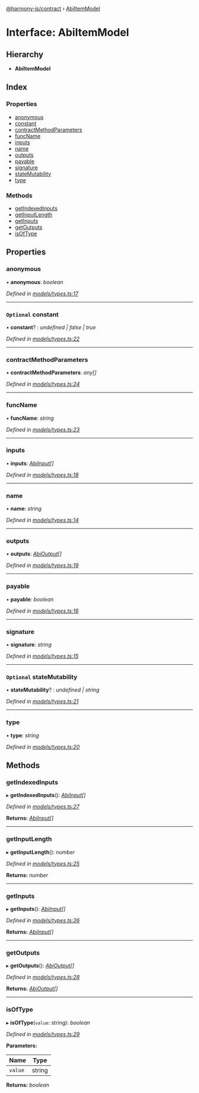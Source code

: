 [@harmony-js/contract](../globals.md) › [AbiItemModel](abiitemmodel.md)

# Interface: AbiItemModel

## Hierarchy

* **AbiItemModel**

## Index

### Properties

* [anonymous](abiitemmodel.md#anonymous)
* [constant](abiitemmodel.md#optional-constant)
* [contractMethodParameters](abiitemmodel.md#contractmethodparameters)
* [funcName](abiitemmodel.md#funcname)
* [inputs](abiitemmodel.md#inputs)
* [name](abiitemmodel.md#name)
* [outputs](abiitemmodel.md#outputs)
* [payable](abiitemmodel.md#payable)
* [signature](abiitemmodel.md#signature)
* [stateMutability](abiitemmodel.md#optional-statemutability)
* [type](abiitemmodel.md#type)

### Methods

* [getIndexedInputs](abiitemmodel.md#getindexedinputs)
* [getInputLength](abiitemmodel.md#getinputlength)
* [getInputs](abiitemmodel.md#getinputs)
* [getOutputs](abiitemmodel.md#getoutputs)
* [isOfType](abiitemmodel.md#isoftype)

## Properties

###  anonymous

• **anonymous**: *boolean*

*Defined in [models/types.ts:17](https://github.com/FireStack-Lab/Harmony-sdk-core/blob/436f358/packages/harmony-contract/src/models/types.ts#L17)*

___

### `Optional` constant

• **constant**? : *undefined | false | true*

*Defined in [models/types.ts:22](https://github.com/FireStack-Lab/Harmony-sdk-core/blob/436f358/packages/harmony-contract/src/models/types.ts#L22)*

___

###  contractMethodParameters

• **contractMethodParameters**: *any[]*

*Defined in [models/types.ts:24](https://github.com/FireStack-Lab/Harmony-sdk-core/blob/436f358/packages/harmony-contract/src/models/types.ts#L24)*

___

###  funcName

• **funcName**: *string*

*Defined in [models/types.ts:23](https://github.com/FireStack-Lab/Harmony-sdk-core/blob/436f358/packages/harmony-contract/src/models/types.ts#L23)*

___

###  inputs

• **inputs**: *[AbiInput](abiinput.md)[]*

*Defined in [models/types.ts:18](https://github.com/FireStack-Lab/Harmony-sdk-core/blob/436f358/packages/harmony-contract/src/models/types.ts#L18)*

___

###  name

• **name**: *string*

*Defined in [models/types.ts:14](https://github.com/FireStack-Lab/Harmony-sdk-core/blob/436f358/packages/harmony-contract/src/models/types.ts#L14)*

___

###  outputs

• **outputs**: *[AbiOutput](abioutput.md)[]*

*Defined in [models/types.ts:19](https://github.com/FireStack-Lab/Harmony-sdk-core/blob/436f358/packages/harmony-contract/src/models/types.ts#L19)*

___

###  payable

• **payable**: *boolean*

*Defined in [models/types.ts:16](https://github.com/FireStack-Lab/Harmony-sdk-core/blob/436f358/packages/harmony-contract/src/models/types.ts#L16)*

___

###  signature

• **signature**: *string*

*Defined in [models/types.ts:15](https://github.com/FireStack-Lab/Harmony-sdk-core/blob/436f358/packages/harmony-contract/src/models/types.ts#L15)*

___

### `Optional` stateMutability

• **stateMutability**? : *undefined | string*

*Defined in [models/types.ts:21](https://github.com/FireStack-Lab/Harmony-sdk-core/blob/436f358/packages/harmony-contract/src/models/types.ts#L21)*

___

###  type

• **type**: *string*

*Defined in [models/types.ts:20](https://github.com/FireStack-Lab/Harmony-sdk-core/blob/436f358/packages/harmony-contract/src/models/types.ts#L20)*

## Methods

###  getIndexedInputs

▸ **getIndexedInputs**(): *[AbiInput](abiinput.md)[]*

*Defined in [models/types.ts:27](https://github.com/FireStack-Lab/Harmony-sdk-core/blob/436f358/packages/harmony-contract/src/models/types.ts#L27)*

**Returns:** *[AbiInput](abiinput.md)[]*

___

###  getInputLength

▸ **getInputLength**(): *number*

*Defined in [models/types.ts:25](https://github.com/FireStack-Lab/Harmony-sdk-core/blob/436f358/packages/harmony-contract/src/models/types.ts#L25)*

**Returns:** *number*

___

###  getInputs

▸ **getInputs**(): *[AbiInput](abiinput.md)[]*

*Defined in [models/types.ts:26](https://github.com/FireStack-Lab/Harmony-sdk-core/blob/436f358/packages/harmony-contract/src/models/types.ts#L26)*

**Returns:** *[AbiInput](abiinput.md)[]*

___

###  getOutputs

▸ **getOutputs**(): *[AbiOutput](abioutput.md)[]*

*Defined in [models/types.ts:28](https://github.com/FireStack-Lab/Harmony-sdk-core/blob/436f358/packages/harmony-contract/src/models/types.ts#L28)*

**Returns:** *[AbiOutput](abioutput.md)[]*

___

###  isOfType

▸ **isOfType**(`value`: string): *boolean*

*Defined in [models/types.ts:29](https://github.com/FireStack-Lab/Harmony-sdk-core/blob/436f358/packages/harmony-contract/src/models/types.ts#L29)*

**Parameters:**

Name | Type |
------ | ------ |
`value` | string |

**Returns:** *boolean*
